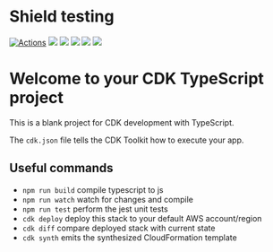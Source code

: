 # Shield testing
[![Actions](https://github.com/SrinathBala/IAM-stack/workflows/dmsstack/badge.svg)](https://github.com/SrinathBala/IAM-stack/actions)
<img src="https://img.shields.io/youtube/channel/subscribers/UCzdX32OIhpfrdxQRhN2s98w?style=flat&logo=Github"></img>
<img src="https://img.shields.io/badge/Size-4.4kb-ff0000?style=flat&logo=Github"></img>
<img src="https://img.shields.io/badge/Production-Dev-ff0000?style=flat&logo=Github"></img>
<img src="https://img.shields.io/badge/Language-typescript-ff0?style=square&logo=Github"></img>
<img src="https://img.shields.io/badge/Language-typescript-ff0f?style=for-the-badge&logo=Docker"></img>
# Welcome to your CDK TypeScript project

This is a blank project for CDK development with TypeScript.

The `cdk.json` file tells the CDK Toolkit how to execute your app.

## Useful commands

* `npm run build`   compile typescript to js
* `npm run watch`   watch for changes and compile
* `npm run test`    perform the jest unit tests
* `cdk deploy`      deploy this stack to your default AWS account/region
* `cdk diff`        compare deployed stack with current state
* `cdk synth`       emits the synthesized CloudFormation template

